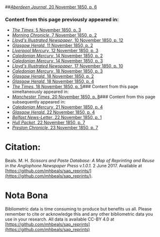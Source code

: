 ##[*Aberdeen Journal*, 20 November 1850, p. 6](https://mhbeals.github.io/sap_html/Aberdeen-Journal/Aberdeen-Journal-20-November-1850-p-6)

### Content from this page previously appeared in:
+ [*The Times*, 5 November 1850, p. 3](https://mhbeals.github.io/sap_html/The-Times/The-Times-5-November-1850-p-3)
+ [*Morning Chronicle*, 7 November 1850, p. 2](https://mhbeals.github.io/sap_html/Morning-Chronicle/Morning-Chronicle-7-November-1850-p-2)
+ [*Lloyd's Illustrated Newspaper*, 10 November 1850, p. 12](https://mhbeals.github.io/sap_html/Lloyd's-Illustrated-Newspaper/Lloyd's-Illustrated-Newspaper-10-November-1850-p-12)
+ [*Glasgow Herald*, 11 November 1850, p. 2](https://mhbeals.github.io/sap_html/Glasgow-Herald/Glasgow-Herald-11-November-1850-p-2)
+ [*Liverpool Mercury*, 12 November 1850, p. 3](https://mhbeals.github.io/sap_html/Liverpool-Mercury/Liverpool-Mercury-12-November-1850-p-3)
+ [*Caledonian Mercury*, 14 November 1850, p. 2](https://mhbeals.github.io/sap_html/Caledonian-Mercury/Caledonian-Mercury-14-November-1850-p-2)
+ [*Caledonian Mercury*, 14 November 1850, p. 3](https://mhbeals.github.io/sap_html/Caledonian-Mercury/Caledonian-Mercury-14-November-1850-p-3)
+ [*Lloyd's Illustrated Newspaper*, 17 November 1850, p. 10](https://mhbeals.github.io/sap_html/Lloyd's-Illustrated-Newspaper/Lloyd's-Illustrated-Newspaper-17-November-1850-p-10)
+ [*Caledonian Mercury*, 18 November 1850, p. 3](https://mhbeals.github.io/sap_html/Caledonian-Mercury/Caledonian-Mercury-18-November-1850-p-3)
+ [*Glasgow Herald*, 18 November 1850, p. 2](https://mhbeals.github.io/sap_html/Glasgow-Herald/Glasgow-Herald-18-November-1850-p-2)
+ [*Glasgow Herald*, 18 November 1850, p. 4](https://mhbeals.github.io/sap_html/Glasgow-Herald/Glasgow-Herald-18-November-1850-p-4)
+ [*The Times*, 18 November 1850, p. 5](https://mhbeals.github.io/sap_html/The-Times/The-Times-18-November-1850-p-5)### Content from this page simeltaneously appeared in:
+ [*Manchester Times*, 20 November 1850, p. 8](https://mhbeals.github.io/sap_html/Manchester-Times/Manchester-Times-20-November-1850-p-8)### Content from this page subsequently appeared in:
+ [*Caledonian Mercury*, 21 November 1850, p. 4](https://mhbeals.github.io/sap_html/Caledonian-Mercury/Caledonian-Mercury-21-November-1850-p-4)
+ [*Glasgow Herald*, 22 November 1850, p. 4](https://mhbeals.github.io/sap_html/Glasgow-Herald/Glasgow-Herald-22-November-1850-p-4)
+ [*Belfast News-Letter*, 22 November 1850, p. 1](https://mhbeals.github.io/sap_html/Belfast-News-Letter/Belfast-News-Letter-22-November-1850-p-1)
+ [*Hull Packet*, 22 November 1850, p. 7](https://mhbeals.github.io/sap_html/Hull-Packet/Hull-Packet-22-November-1850-p-7)
+ [*Preston Chronicle*, 23 November 1850, p. 7](https://mhbeals.github.io/sap_html/Preston-Chronicle/Preston-Chronicle-23-November-1850-p-7)
                    
# Citation: 

Beals. M. H. *Scissors and Paste Database: A Map of Reprinting and Reuse in the Anglophone Newspaper Press v.1.0.1.* 2 June 2017. Available at [https://github.com/mhbeals/sap_reprints/](https://github.com/mhbeals/sap_reprints/). 
                    
# Nota Bona

Bibliometric data is time consuming to produce but benefits us all. Please remember to cite or acknowledge this and any other bibliometric data you use in your research. All data is available CC-BY 4.0 at [https://github.com/mhbeals/sap_reprints](https://github.com/mhbeals/sap_reprints)